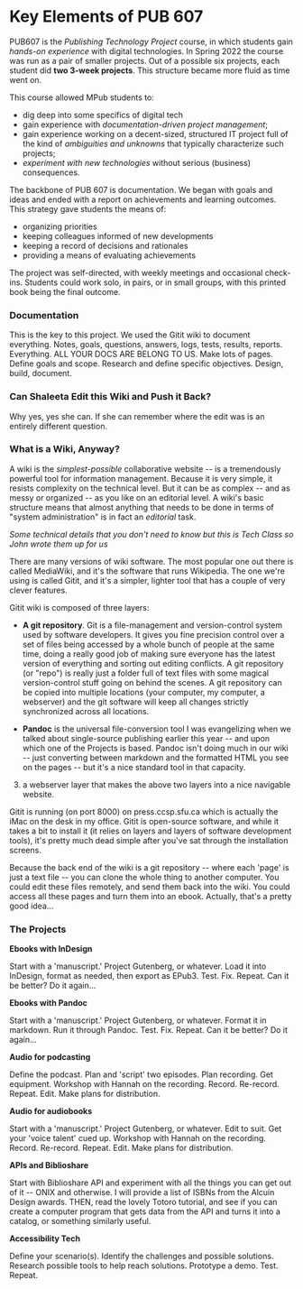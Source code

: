 # Key Elements of PUB 607

PUB607 is the *Publishing Technology Project* course, in which students gain *hands-on experience* with digital technologies. In Spring 2022 the course was run as a pair of smaller projects. Out of a possible six projects, each student did **two 3-week projects**. This structure became more fluid as time went on. 

This course allowed MPub students to: 

-   dig deep into some specifics of digital tech
-   gain experience with *documentation-driven project
    management*;
-   gain experience working on a decent-sized, structured IT project
    full of the kind of *ambiguities and unknowns* that typically
    characterize such projects;
-   *experiment with new technologies* without serious (business)
    consequences.

The backbone of PUB 607 is documentation. We began with goals and ideas and ended with a report on achievements and learning outcomes. This strategy gave students the means of:

- organizing priorities
- keeping colleagues informed of new developments
- keeping a record of decisions and rationales
- providing a means of evaluating achievements

The project was self-directed, with weekly meetings and occasional check-ins. Students could work solo, in pairs, or in small groups, with this printed book being the final outcome. 


### Documentation
This is the key to this project. We used the Gitit wiki to document everything. Notes, goals, questions, answers, logs, tests, results, reports. Everything. ALL YOUR DOCS ARE BELONG TO US. Make lots of pages. Define goals and scope. Research and define specific objectives. Design, build, document. 

### Can Shaleeta Edit this Wiki and Push it Back?
Why yes, yes she can. If she can remember where the edit was is an entirely different question. 

### What is a Wiki, Anyway?

A wiki is the *simplest-possible* collaborative website -- is a tremendously powerful tool for information management. Because it is very simple, it resists complexity on the technical level. But it can be as complex -- and as messy or organized -- as you like on an editorial level. A wiki's basic structure means that almost anything that needs to be done in terms of "system administration" is in fact an *editorial* task.


*Some technical details that you don't need to know but this is Tech Class so John wrote them up for us*

There are many versions of wiki software. The most popular one out there is called MediaWiki, and it's the software that runs Wikipedia. The one we're using is called Gitit, and it's a simpler, lighter tool that has a couple of very clever features.

Gitit wiki is composed of three layers:

 - **A git repository**. Git is a file-management and version-control system used by software developers. It gives you fine precision control over a set of files being accessed by a whole bunch of people at the same time, doing a really good job of making sure everyone has the latest version of everything and sorting out editing conflicts. A git repository (or "repo") is really just a folder full of text files with some magical version-control stuff going on behind the scenes. A git repository can be copied into multiple locations (your computer, my computer, a webserver) and the git software will keep all changes strictly synchronized across all locations.

 - **Pandoc** is the universal file-conversion tool I was evangelizing when we talked about single-source publishing earlier this year -- and upon which one of the Projects is based. Pandoc isn't doing much in our wiki -- just converting between markdown and the formatted HTML you see on the pages -- but it's a nice standard tool in that capacity.

3) a webserver layer that makes the above two layers into a nice navigable website.

Gitit is running (on port 8000) on press.ccsp.sfu.ca which is actually the iMac on the desk in my office. Gitit is open-source software, and while it takes a bit to install it (it relies on layers and layers of software development tools), it's pretty much dead simple after you've sat through the installation screens. 

Because the back end of the wiki is a git repository -- where each 'page' is just a text file -- you can clone the whole thing to another computer. You could edit these files remotely, and send them back into the wiki. You could access all these pages and turn them into an ebook. Actually, that's a pretty good idea...


### The Projects
**Ebooks with InDesign**

Start with a 'manuscript.' Project Gutenberg, or whatever. Load it into InDesign, format as needed, then export as EPub3. Test. Fix. Repeat. Can it be better? Do it again...

**Ebooks with Pandoc**

Start with a 'manuscript.' Project Gutenberg, or whatever. Format it in markdown. Run it through Pandoc. Test. Fix. Repeat. Can it be better? Do it again...

**Audio for podcasting**

Define the podcast. Plan and 'script' two episodes. Plan recording. Get equipment. Workshop with Hannah on the recording. Record. Re-record. Repeat. Edit. Make plans for distribution.

**Audio for audiobooks**

Start with a 'manuscript.' Project Gutenberg, or whatever. Edit to suit. Get your 'voice talent' cued up. Workshop with Hannah on the recording. Record. Re-record. Repeat. Edit. Make plans for distribution.

**APIs and Biblioshare**

Start with Biblioshare API and experiment with all the things you can get out of it -- ONIX and otherwise. I will provide a list of ISBNs from the Alcuin Design awards. THEN, read the lovely Totoro tutorial, and see if you can create a computer program that gets data from the API and turns it into a catalog, or something similarly useful.


**Accessibility Tech**

Define your scenario(s). Identify the challenges and possible solutions. Research possible tools to help reach solutions. Prototype a demo. Test. Repeat.